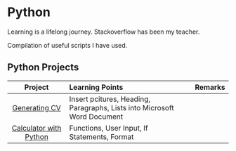 # Python

Learning is a lifelong journey. Stackoverflow has been my teacher. 

Compilation of useful scripts I have used.

## Python Projects
| Project | Learning Points | Remarks |
| :---:   |     :---        |  :---   |
| [Generating CV](https://github.com/lum-joseph/Python/tree/main/Generating%20CV%20to%20Word%20Document)   | Insert pcitures, Heading, Paragraphs, Lists into Microsoft Word  Document  |     |
| [Calculator with Python](https://github.com/lum-joseph/Python/blob/main/Calculator%20with%20Python.ipynb)  |  Functions, User Input, If Statements, Format  |    |
